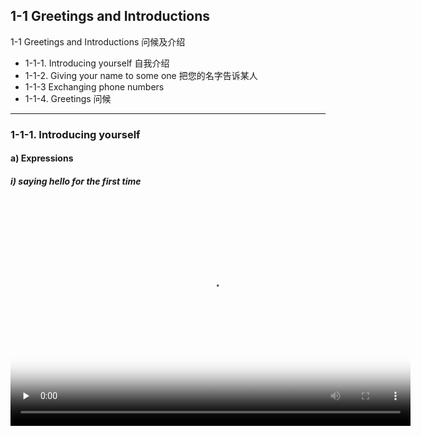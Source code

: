 ## 1-1 Greetings and Introductions

1-1 Greetings and Introductions 问候及介绍

* 1-1-1.  Introducing yourself 自我介绍
* 1-1-2. Giving your name to some one 把您的名字告诉某人
* 1-1-3 Exchanging phone numbers
* 1-1-4. Greetings 问候

---

### 1-1-1.  Introducing yourself

#### a) Expressions

##### i) saying hello for the first time

<video class="ets-vp " width="640" height="360" playsinline="playsinline" controls poster="https://cns2.ef-cdn.com/Juno/15/92/27/v/159227/GE_1.1.1.1.1_rw_poster_v2.jpg" preload="none" src="https://cns2.ef-cdn.com/Juno/15/92/22/v/159222/GE_1.1.1.1.1_rw_x.mp4" >



```
第一次问好
Hi, I'm James.
Hi, I'm Bill
Hi, I'm Sally.
Hi, my name is Cathy.
Hello, my name is Tom.
Hello, my name is Andy.
```

* Saying hello: Use **hello** and **hi** to greet people. **Hello** can be used in formal and informal situations. **Hi** is informal. Both hello and hi can be used at all times of the day.

  * **Hello.**

  * **Hi!**  **Hey**

* Saying your name: Use **I'm** and **My name is** to tell people your name.
  * **I'm** Paul.	
  * **My name is** Nancy.

##### ii) Asking for and giving names

询问和回答姓名

Sally and Carlos are new employees. They meet for the first time in the office kitchen.Watch the video and study the language.

<video class="ets-vp " width="640" height="360" playsinline="playsinline" poster="https://cns2.ef-cdn.com/Juno/11/82/97/v/118297/GE_1.1.1.1.1_poster.jpg" preload="none" src="https://cns2.ef-cdn.com/Juno/11/12/06/v/111206/GE_1.1.1_v4.mp4" ></video>

> [Calos]：Hi!
> [Sally]：Hello,
> [Calos]：I'm Calos. What's your name?
> [Sally]：My name is Sally.
> [Calos]：Nice to meet you, Sally.
> [Sally]： Nice to meet you, too.
> [Calos]：Well. Good bye.
> [Sally]：Bye

* **Asking for and giving names**

  * To ask someone for their name, use the question word **what**.
    * **What's** your name?   What's his/her name?
  * There are two common ways to give your name.
    *  You can say **I'm** + your name. **I'm** is a contraction of **I am**. In speech, we use a lot of contractions.
      * **I'm** Joe.	
    * You can also use the expression **My name is** + your name. This is a little bit more formal than **I'm**.
      * **My name is** Ann.	
  * Culture note: In English, when people ask for your **name**, they usually mean your **first name**, not your family name.


* **When you first meet someone** 与人初次见面
  * When you first meet someone, say that it is nice to meet them. They will reply by saying that it is nice to meet you too. The word too means also.
    * A: **Nice to meet you.**	
      B: **Nice to meet you too.**	 	 	 	 	 


* **Saying goodbye** 	 
  * Use the word **goodbye** at the end of a conversation. **Bye** is a shorter version of goodbye. It is more informal.

    * **Goodbye.**	
    * **Bye**.
    * See you later.  I will see you later.
    * Catch you later


#### b) Final Task: Introducing yourself

You are getting coffee in the office kitchen when you see a colleague you have never met before. Introduce yourself in a polite fashion.

 Listen and record the correct response. When you see a blank, give true information about yourself.

<video class="ets-vp " width="640" height="360" playsinline="playsinline" preload="none" src="https://cns2.ef-cdn.com/Juno/11/37/51/v/113751/GE_1.1.1_VRP.mp4" ></video>

```
A: Hi
B: Hello
A: I'm Harry, what's your name?
B: My name is _____.
A: Nice to meet you
B: Nice to meet you too.
A: Well, goodbye.
B: Bye.
```

```
[Kevin]: Good morning. My name is Kevin. 
[Dorothy]: Excuse me. I think we’ve met before.
[Kevin]: I am sorry. I don’t remember.
[Dorothy]: That’s fine. It’s nice to meet you again!
```

### 1-1-2. Giving your name to some one

#### a) Vocabulary: The alphabet

Listen to the letters of the alphabet. As you listen, repeat the letters to yourself. Notice that there is a capital letter and a small letter in each pair. Use capital letters at the beginning of sentences and as the first letter of people's names.

#### b) Expressions: Spelling names

Sally is a new employee. She is getting her name tag. Watch the video and study the language.

<video class="ets-vp " width="640" height="360" playsinline="playsinline" preload="none" src="https://cns2.ef-cdn.com/Juno/11/12/07/v/111207/GE_1.1.2_v2.mp4" ></video>

> ```Sally```: Hi
> ```Boss```: Hello
> ```Sally```: Uh, my name is Sally. Sally Phillps. I'm new.
> ```Boss```: Sally, <mark>how do you spell your last name?</mark>
> ```Sally```: It's p-h-i-l-l-p-s.
> ```Boss```: Oh, yes. Here you are.
> ```Sally```: Thank you
> ```Boss```: You're welcome.

**Asking for spelling**

* In English, people usually give two names: a **first name**, which is your given name, and a **last name**. The **last name** is also called a **family name** because it comes from your family. Here are some examples of first names and last names:

  | First name | Last name or family name |
  | ---------- | ------------------------ |
  | Sally      | Phillips                 |
  | Carlos     | Cruz                     |
  | Steve      | Jobs                     |
* Use these questions to ask people to spell their names.

  * **How do you spell** your name? 

  * **How do you spell** your last name?    

  * **How do you spell** that? 

* Use it's to give your name.
  * A: How do you spell your last name?   
    B: **It's** P-H-I-L-L-I-P-S.   

* Use thanks or thank you to thank people for spelling their names. Thanks is less formal than thank you. Use you're welcome to respond to thanks.
  * **Thanks**! 
  
  * A: **Thank you.**     
    B: **You're welcome**. 

#### c) Final Task:  Giving your name to some one

```
> A: Hi.
> B: Hello.
> A: What's your name?
> B: My name is Smythe. John Smythe.
> A: How do you spell your last name?
> B: It's S-M-Y-T-H-E.
> A: Thank you!
> B: You're welcome .        
```

```
[James]: Hello! My name? My name is James Gold. 
[James]: Ok. It's J-a-m-e-s G-o-l-d. 
[James]: Who is this? 
[James]: umm? Ok, so two o'clock. See you later.
```

### 1-1-3. Exchanging phone numbers

Two new roommates are exchanging phone numbers. Watch the video and study the language.

<video class="ets-vp " width="640" height="360" playsinline="playsinline" preload="none" src="https://cns2.ef-cdn.com/Juno/11/12/13/v/111213/GE_1.1.3_v2.mp4" ></video>

```
[Jake]: So what's your phone number?
[Simon]: My number is 2517694. And what's your number?
[Jake]: It's 6943290
[Simon]: Great, thanks
[Jake]: No problem.
[Simon]: See you tomorrow
[Jake]: See you.
```

#### a) Vocabulary: Numbers 0-10

Listen to the numbers.

(0) zero    (1) one   (2) two   (3) three   (4) four    (5) five    (6) six   (7) seven     (8) eight   (9) nine   (10) ten 

Language note: In a sequence of numbers, you will sometimes hear zero said as oh.

#### b) Grammar

##### i) The verb 'be'

**The verb be** has three forms: **am**, **is** and **are**. Use the form of the verb depending on what the personal pronoun is. 

Look at the personal pronouns below:

​		**I   it  you  we  he  you she  they**             

Notice that the personal pronoun you can be singular or plural.

* Use am with the personal pronoun I.
  * **I am** Sally.  I am an architect.
* Use is with the personal pronouns he, she and it.
  * **He is** an architect. 
  * **She is** an engineer. 
  * **It is** new. 
* Use are with the pronouns we, you and they.
  * **We are** roommates.    **We are** engineers.
  * **You are** new.     **You are** welcome.
  * **They are** architects.  

##### ii) The verd 'be': contractions

**The verb 'be': contractions**(缩写): A contraction is two words joined together to become one word. Use contractions to make your speech sound more natural. Look at the full forms and contractions in the sentences below.

| Full form            | Contraction         |
| -------------------- | ------------------- |
| I am Sally.          | I'm Sally           |
| He is an architect.  | He's an architect.  |
| She is an engineer.  | She's an engineer.  |
| It is new.           | It's new.           |
| We are roommates.    | We're roommates.    |
| You are new.         | You're new.         |
| They are architects. | They're architects. |

#### c) Expressions: Asking for a telephone number

There are two words for telephones: **telephone**, **phone**

* Use the following questions to ask people for their telephone numbers:
  * **What's your** telephone **number**?  
  * **What's your** phone **number**?  
  * **What's your** cellphone **number**?  
  * **What's your number**?

* To ask someone for another person's phone number, use the person's name plus 's.
  * What's **Mary's** telephone number?
  * What's **Joe's** phone number?  

* Use the word it's to give a telephone number.
  
  * A: What's your phone number
  
    B: **My phone number is** 503-2176.    
  
  * A: What's John's telephone number?  
    B: **It's** 555-6792.  
  

#### d) Final Task: Exchanging phone numbers

You are exchanging phone numbers with Mark, a new colleague. Give him your name and number so he can enter it in his phone, then ask him for his.Listen and record the correct response. When you see a blank, give true information about yourself.

<video class="ets-vp " width="640" height="360" playsinline="playsinline" preload="none" src="https://cns2.ef-cdn.com/Juno/11/38/37/v/113837/GE_1.1.3_VRP.mp4" style="text-size-adjust: auto !important; user-select: auto;"></video>

```
A: So, what's your last name?
B: It's ___
A: How do you spell that?
B: It's ___
A: And What's your phone number?
B: It's ___
A: Thanks
B: You're welcome. And what's your last name?
A: It's john son
B: How do you spell that?
A: it's ___
B: And What's your phone number?
A: It's 485-2056
B: Thanks
```

```
[Paul]: Michelle. Your name is Michelle, right?
[Michelle]: Yes.
[Paul]: Paul. My name is Paul
[Michelle]: Yeah, nice to meet you.
[Paul]: Nice to meet you. What's your phone number?
[Michelle]: My phone number?
[Paul]: Yeah, phone number.
[Michelle]: It's 5559129
```

```
A: I'm programmer, his is an artist. You're student. We're humans. They are teachers.
B: What's your (telephone/cellphone/phone) number?
A: It's 819023
B: Can you repeat that?
```

> **Tip** Telephone，Mobilephone，Cellphone，Smartphone有什么不同？
> phone是喇叭的意思,是指用电话听筒代表电话。
> telephone有希腊语词头tele,远程的意思.可以远程传话的话筒就是电话。
> 由于在所有话筒中电话使用率远远高于其他话筒,所以在没有歧义的情况下可以用phone代指telephone,当然phone还可以代指mobilephone(手机)。 
> Telephone 指包括固定电话和移动电话。mobilephone指移动电话包括cellphone和卫星电话。cellphone指蜂窝移动电话。
> https://zhidao.baidu.com/question/576786248.html?sort=11&rn=5&pn=5#wgt-answers
> https://www.zybang.com/question/5727678b99a63395497804c8036aaff1.html

### 1-1-4. Greetings

Todd is greeting various people at his office. Watch the video and study the language.

<video class="ets-vp " width="640" height="360" playsinline="playsinline" preload="none" src="https://cns2.ef-cdn.com/Juno/11/12/16/v/111216/GE_1.1.4_v2.mp4" style="text-size-adjust: auto !important; user-select: auto;"></video>

> [Jane]: Good morning, Todd
> [Todd]: Good morning, Jane. How are you today?
> [Jane]: I'm fine. Thanks. And you?
> [Todd]: I'm good.
> [Jane]: Well, have a nice day.
> [Todd]: You too.
> [Catos]: Good afternoon.
> [Todd]: Good afternoon, Catos.
> [Catos]: Are you busy?
> [Todd]：No
> [Jame]: Good evening, Todd.
> [Catos]: Good evening, Jame
> [Catos]: Good night.
> [Jame]: Good night, Todd

#### a) Grammar: 

##### i) Negatives of 'be'

* **Negatives of 'be' ('be'的否定式)**： Use the word not to make negative sentences with the verb be. The word not comes after the verb be.
  * I am a student.     I am **not** a student.
    
  * He is busy.            He is **not** busy. 
    
  * They are neat.      They are **not** neat.  


*  **Negative contractions with 'be'**： 

  * There are two ways to make negative contractions for be. The first way is to contract the subject pronoun and the verb be.

    * I am not a student.         I**'m not** a student. 
    * She is not neat.               She**'s not** neat. 
    * We are not teachers.      We**'re not** teachers.
  
  
  * The other way is to contract the verb be and the word not. This is not possible with the subject pronoun I.
      * He is not a student.                    He **isn't** a student.
      * They are not new students.      They **aren't** new students.  
  


##### ii) questions with the verb 'be'

* **Questions with 'be'**: To make yes-no questions with be, move the verb to the front of the sentence. Remember to put a question mark ( ? ) at the end of a question.

  | Statement        | Question         |
  | ---------------- | ---------------- |
  | He is a student. | Is he a student? |
  | They are new     | Are they new?    |
  | You are busy.    | Are you busy?    |

* **Short answers for yes-no questions**:  We usually answer **yes-no** questions with short answers that start with either **yes** or **no** and a form of be.

  | Question         | Short answer     |
  | ---------------- | ---------------- |
  | Is he a student? | Yes, he is.      |
  | Is she new?      | No, she isn't.   |
  | Is it 555-1212?  | No, it's not.    |
  | Are they busy?   | Yes, they are.   |
  | Are they OK?     | No, they aren't. |

* **Questions with a question word**: Some questions begin with a question word, like **how** or **what**. Notice that the question word comes first and is followed by the verb be.

  * **What's** your name?  

  * **How** are you?   

  * **What's** your telephone number?  

  * **What's** your last name? 


#### b) Expressions: everyday greetings

**Everyday greetings** : Morning – afternoon – evening

* Use the greeting good morning before noon. Use the greeting good afternoon from noon to around 6 p.m. Use the greeting good evening from around 6 p.m. to midnight.
  * **Good morning.**                     
  * **Good afternoon.**
  * **Good evening.**  

* Use the expression good night to say goodbye to someone in the evening or to indicate that you are going to sleep.
  * **Good night.**                   

* Use the greeting How are you? in a somewhat formal situation, like in an office.
  * **How are you?**                             

* Use the following sentences to respond to the greeting How are you?
  * I'm **fine**, thanks. And you?    
  * I'm **good**.        **fine** / **well** / **good** / so-so / **okay** (**ok**)
  * I feel amazing. 
  *  I'm not doing so well.
  
* To end a conversation in the morning, you can tell someone you hope they have a nice day:
  * Have a nice day!    
  * Have a good morning / afternoon / evening / night              

**Punctuation and capitalization** 

* Punctuation 标点符号

  * Use a period (.) at the end of a sentence.   
    * They are students.

  * Use a question mark (?) at the end of questions.     
    * What's your name?

  * Use an apostrophe (') to make contractions.  
    * They aren't busy.

  * Use a comma (,) to show a pause in speech.   
    * I'm fine, thanks.

* Capitalization 大写

  * Use a capital letter for the first letter of the first word in a sentence.
    * How are you today?

  * Use a capital letter for the first letter of a person's name.
    * My name is Sam.



> LIN: Good evening, Kim.
> KIM: Good evening, Lin.
> LIN: How are you?
> KIM: I'm fine, thanks. How are you?
> LIN: I'm busy.
> KIM: Well, good night.
> LIN: Good night.



Listen to the audio and write down what you hear. Pay particular attention to punctuation, especially your use of capital letters, apostrophes, question marks, commas and periods.Type in the input box. Write 12 words. This activity is non-graded.

```
Good evening.
How are you?
I'm fine, thanks.
We're busy.
Good night.
```

#### c) final task: Introducing yourself at an event

You are a businessperson registering at a conference. Give the person at the registration table your personal information for your name card. Listen and record the correct response. When you see a blank, give true information about yourself.

<video class="ets-vp " width="640" height="360" playsinline="playsinline" preload="none" src="https://cns2.ef-cdn.com/Juno/11/38/36/v/113836/GE_1.1.4_VRP.mp4" style="text-size-adjust: auto !important; user-select: auto;"></video>

```
A: Good afternoon.
B: Good afternoon.
A: How are you today?
B: I'm fine, thanks. How are you?
A: I'm fine. What's your last name?
B: It's ___
A: how do you spell your last name
B: It's ___
A: Here it is.
B: Thank you
```





=======================================================================================

Greeting: a ways of saying hello to someone when you meet them

```
- Q: Good morning. How are you. John? / Hello John, how are you?
- A: I feel amazing. I am well/ so-so
- Q: What happened?
- Q: how are you?
- A: I'm not doing so well.
- Q: why, what's wrong?
```

#### Introducing yourself to someone you’ve just met(self-introduction)

- Greeting people 问候

  - Hi: informal
  - Hello (Hello is more of a formal way)
  - Hey

- Telling them your name

  - Hello, my name is Richard。 比I'm... 正式些
  - Hey! I am Richard
  - Hello. My name is Richard Walker
  - Hi. They call me Richard.

- How old you are (Age)

  - I am 15 years old
  - I am 15

- What you do for a living & Where you work (Work, The job you have)

  - I am a programmer
  - I work in a Internet Company
  - I work at IBM
  - I work as a programmer

- Where you live or where you are from (Place)

  - To tell someone your origin
    - I am from Shanxi Province
    - I hail from Shanxi Province
    - I come from Shanxi Province
  - Where you live right now
    - I live in Beijing

- What you like to do in your free time(what Your hobbies are, where you hang out   )

  - I like reading books
  - I like resding books and love to swim
  - I am a good cook
  - I am good at playing chess
  - I like to shop when I’m free
  - I really enjoy running
  - I run every day

- To ask someone’s name

  - My name is john, What’s yours?

  - **What's** your name?  What's his/her name? 

#### Introducing a person to another person

- Jen, this is Sue.
- To give more information about the person: She's a friend of mine.

#### Meeting people unexpectedly

- Well, hello John. This is a pleasant surprise. How are you?
- Hi, John. Fancy meeting you here./Well, if it isn’t John. How are things/you doing/you keeping? Formal introductions

- Mr. Brown/John Brown, I would like to introduce/you to/you to meet Mrs. Smith/Mary Smith. She is a good friend of mine.
- Mr. Brown, allow me to introduce my good friend Mr. Wang.
- May I introduce you to Miss Brown? She is my secretary.
- I’m sure you’d like to meet Mr. Brown/you haven’t met before.
- May I introduce/present Dr. Brown?
- Ladies and gentlemen, allow me to introduce/I take great pleasure in introducing our speaker Prof. Brown.



#### Formal greetings

---

* Smith: Hello, Mr./Mrs./Miss./Ms./Dr./Prof Brown. 

* Brown: Hello, Mr./Mrs./Miss./Ms./Dr./Prof Smith.  

---

* Smith: Hello, Good morning / afternoon / evening / night, Mr.Brown.

* Brown: Hello, Good morning / afternoon / evening / night, Mr.Smith.

---

* Smith: Hello, Mr.Brown. How are you?

* Brown: Hello, how are you?
  * 表示礼貌或社交的问候语(总之很好): 
    * Fine / Very well, thank you. How are you?(And you?) /  
    * Not bad./ 
    * Good(需要解释发生了什么好事)\| 
    * Good, thanks. Can I have a small coffee pls?；  
  * 熟人或朋友间的客套(真情实感): 
    * Good! \| 
    * Fine(不太好)\|
    * I'm all right(还行)\|
    * I'm hanging in there (马马虎虎) \| 
    * I feel amazing\| 
    * I'm great \| I'm awesome \| not so good/well \| not great \|I'm tired/stressed.\| Couldn't be better\| Keeping busy\| Can't complain\| Been keeping out of trouble\| Been getting by \| not so good  ; 
  * 受伤生病时问你感觉怎么样，恢复的如何：
    *  I need help\| I'm bleeding\| I'm drowning\| I'm fully recovered.

----

* Smith: Hello, Mr.Brown. (It's) good / nice / wonderful / delightful /marvelous /exciting to see you again. (Good / Nice to see you again. )
  * I'm glad / happy / pleased / suprised to see you here .
  * Nice to see you again.
  * Nice to meet you
* Brown: Pleased to meet you too.

---

* (rarely)How do you do?
* How do you do?

----

* Hello, you must be Jack from America

#### Informal greetings

- John: Hi
- Mary: Hi

---

- Mary: Hi, / Morning, John. 
- John:  Hi / Morning, Mary.

---

- Mary: Hi. John. How’s (it going /everything/ everything going / life) ? ,John 
  - How are (you doing/ you getting on / you keeping / things with you / things going?) 
  - Hi, John. What's (up / new)?
- John: Fine,thank you. And you. / OK / Alright / Not bad / Not so well. How are you? /Just fine./ Quite well. And you?/The usual, How about you? / So-So,And what abut you/Nothing particular./Not too bad/I am well

---

- Mary: Hello. Beautiful day / Lovely day / Nice Day / Miserable weather /Awful weather , isn't it? | 
- John: Yes, isn't it? / it certainly is!

---

- Mary: Hello. It's so hot / a bit cooler / extremely windy today, isn't it? | I should say so.
- John: Long time no see. How have you been?

---

- Mary: Hi, there. How are things with you?
  - How are things?
- John:  Fine thanks. And you?

---

- Hi, How it goes?
- You are doing all right?
- Execuse me. Are you Kitty?

**greetings and salutations**

| Formal                                                       | Informal                                                     | Greeting an old friend                                       |
| ------------------------------------------------------------ | ------------------------------------------------------------ | ------------------------------------------------------------ |
| Hello, (name)<br>Hello!<br>Good morning.<br/>Good afternoon<br/>Good evening.<br/>Nice to meet you. <br/>Nice to see you<br>Nice to see you again.<br>Good/great to see you<br/>It's nice to meet you.<br/>It's a pleasure to meet you.<br/>It's an honor to meet you.<br/>How are you?<br>How are you doing?<br>What are you doing?<br/>How is it going?<br/>How do you do?<br>Good afternoon, how are you today? | Hi! (name)!<br/>Hi, there<br>Hey!<br/>Hey! There she/he is<br>Hey,boo<br>Howdy!<br/>How are you?<br/>What's up?<br/>What's new?<br/>What's going on?<br/>How is it going?<br/>How are things? <br/>How is everything?<br/>How's life?<br/>Long time no see.<br>How have you been?<br> | Long time no see<br/>How have you been?<br/>Nice to see you again<br/>What have you been up to?<br/>What's new?<br>How are you feeling today?<br>Look what the cat dragged in.<br>Look who it is!<br>How are you doing today?<br>What's the good word?<br>What's happening? |



![Image result for greetings](https://image.slidesharecdn.com/02-greetings-131123133514-phpapp02/95/02-greetings-7-638.jpg?cb=1385213749)

 



### 1-1-5 Summary

- please
- excuse me / pardon me
- I am sorry.
- take care





![everyday-conversation](../../assets/EF_1-1_everyday-conversation.PNG)



![everyday-conversation](../../assets/EF_1-1_everyday-conversation_2.PNG)



### **Discussion Questions**

- Are you having a good day today?                                                       
- How is your week going?
- How is your family doing?
- What is your favorite part of the day?

